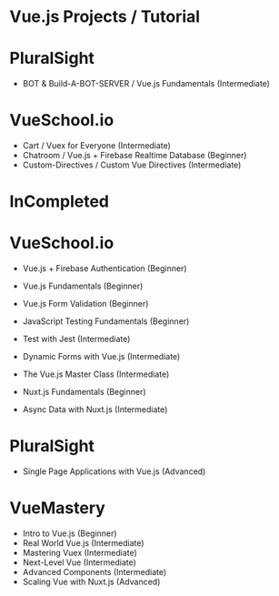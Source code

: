 # Vue.js Projects / Tutorial

# PluralSight

- BOT & Build-A-BOT-SERVER / Vue.js Fundamentals (Intermediate)


# VueSchool.io

- Cart / Vuex for Everyone (Intermediate)
- Chatroom / Vue.js + Firebase Realtime Database (Beginner)
- Custom-Directives / Custom Vue Directives (Intermediate)


# InCompleted

# VueSchool.io
- Vue.js + Firebase Authentication (Beginner)

- Vue.js Fundamentals (Beginner)
- Vue.js Form Validation (Beginner)

- JavaScript Testing Fundamentals (Beginner) 
- Test with Jest (Intermediate)

- Dynamic Forms with Vue.js (Intermediate)

- The Vue.js Master Class (Intermediate)

- Nuxt.js Fundamentals (Beginner)
- Async Data with Nuxt.js (Intermediate)

# PluralSight
- Single Page Applications with Vue.js (Advanced)

# VueMastery
- Intro to Vue.js (Beginner)
- Real World Vue.js (Intermediate)
- Mastering Vuex (Intermediate)
- Next-Level Vue (Intermediate)
- Advanced Components (Intermediate)
- Scaling Vue with Nuxt.js (Advanced)